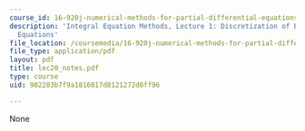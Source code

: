 ```yaml
---
course_id: 16-920j-numerical-methods-for-partial-differential-equations-sma-5212-spring-2003
description: 'Integral Equation Methods, Lecture 1: Discretization of Boundary Integral
  Equations'
file_location: /coursemedia/16-920j-numerical-methods-for-partial-differential-equations-sma-5212-spring-2003/902283b7f9a1816017d8121272d8ff96_lec20_notes.pdf
file_type: application/pdf
layout: pdf
title: lec20_notes.pdf
type: course
uid: 902283b7f9a1816017d8121272d8ff96

---
```

None